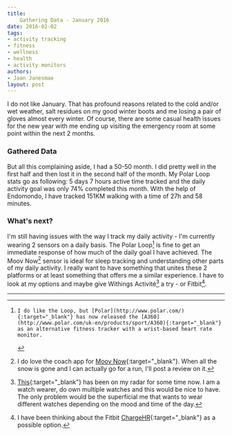 ```yaml
---
title:
    Gathering Data - January 2016
date: 2016-02-02
tags:
- activity tracking
- fitness
- wellness
- health
- activity monitors
authors:
- Jaan Janesmae
layout: post
---
```

I do not like January. That has profound reasons related to the cold and/or wet weather, salt residues on my good winter boots and me losing a pair of gloves almost every winter. Of course, there are some casual health issues for the new year with me ending up visiting the emergency room at some point within the next 2 months.

### Gathered Data

But all this complaining aside, I had a 50-50 month. I did pretty well in the first half and then lost it in the second half of the  month. My Polar Loop stats go as following: 5 days 7 hours  active time tracked and the daily activity goal was only 74% completed this month. With the help of Endomondo, I have tracked 151KM walking with a time of 27h and 58 minutes.

### What's next?

I'm still having issues with the way I track my daily activity - I'm currently wearing 2 sensors on a daily basis. The Polar Loop[^loop] is fine to get an immediate response of how much of the daily goal I have achieved. The Moov Now[^moov] sensor is ideal for sleep tracking and understanding other parts of my daily activity. I really want to have something that unites these 2 platforms or at least something that offers me a similar experience. I have to look at my options and maybe give Withings Activité[^activite] a try - or Fitbit[^fitbit].

---

[^loop]:    I do like the Loop, but [Polar](http://www.polar.com/){:target="_blank"} has now released the [A360](http://www.polar.com/uk-en/products/sport/A360){:target="_blank"} as an alternative fitness tracker with a wrist-based heart rate monitor.
[^moov]:  I do love the coach app for [Moov Now](http://welcome.moov.cc){:target="_blank"}. When all the snow is gone and I can actually go for a run, I'll post a review on it.
[^activite]:  [This](http://www.withings.com/eu/en/products/activite){:target="_blank"} has been on my radar for some time now. I am a watch wearer, do own multiple watches and this would be nice to have. The only problem would be the superficial me that wants to wear different watches depending on the mood and time of the day.
[^fitbit]:  I have been thinking about the Fitbit [ChargeHR](https://www.fitbit.com/eu/chargehr){:target="_blank"} as a possible option.
